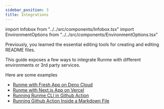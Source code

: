 ```yaml
---
sidebar_position: 3
title: Integrations
---
```


import Infobox from "../../src/components/Infobox.tsx"
import EnvironmentOptions from "../../src/components/EnvironmentOptions.tsx"

Previously, you learned the essential editing tools for creating and editing README files.

This guide exposes a few ways to integrate Runme with different environments or 3rd party services.

Here are some examples

* [Runme with Fresh App on Deno Cloud](Runme-with-Fresh-App-on-Deno-Cloud)
* [Runme with Next.js App on Vercel](Runme-with-Next.js-App-on-Vercel)
* [Running Runme CLI in Github Action](Running-CLI-in-Github-Actions-Workflow)
* [Running Github Action Inside a Markdown File](Running-Github-Action-Inside-a-Markdown-File)
